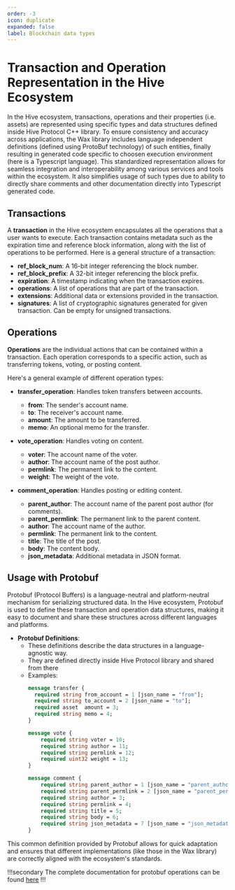 ```yaml
---
order: -3
icon: duplicate
expanded: false
label: Blockchain data types
---
```


# Transaction and Operation Representation in the Hive Ecosystem

In the Hive ecosystem, transactions, operations and their properties (i.e. assets) are represented using specific types and data structures defined inside Hive Protocol C++ library. To ensure consistency and accuracy across applications, the Wax library includes language independent definitions (defined using ProtoBuf technology) of such entities, finally resulting in generated code specific to choosen execution environment (here is a Typescript language). This standardized representation allows for seamless integration and interoperability among various services and tools within the ecosystem. It also simplifies usage of such types due to ability to directly share comments and other documentation directly into Typescript generated code.

## Transactions

A **transaction** in the Hive ecosystem encapsulates all the operations that a user wants to execute. Each transaction contains metadata such as the expiration time and reference block information, along with the list of operations to be performed. Here is a general structure of a transaction:

- **ref_block_num**: A 16-bit integer referencing the block number.
- **ref_block_prefix**: A 32-bit integer referencing the block prefix.
- **expiration**: A timestamp indicating when the transaction expires.
- **operations**: A list of operations that are part of the transaction.
- **extensions**: Additional data or extensions provided in the transaction.
- **signatures**: A list of cryptographic signatures generated for given transaction. Can be empty for unsigned transactions.

## Operations

**Operations** are the individual actions that can be contained within a transaction. Each operation corresponds to a specific action, such as transferring tokens, voting, or posting content.

Here's a general example of different operation types:

- **transfer_operation**: Handles token transfers between accounts.
  - **from**: The sender's account name.
  - **to**: The receiver's account name.
  - **amount**: The amount to be transferred.
  - **memo**: An optional memo for the transfer.

- **vote_operation**: Handles voting on content.
  - **voter**: The account name of the voter.
  - **author**: The account name of the post author.
  - **permlink**: The permanent link to the content.
  - **weight**: The weight of the vote.

- **comment_operation**: Handles posting or editing content.
  - **parent_author**: The account name of the parent post author (for comments).
  - **parent_permlink**: The permanent link to the parent content.
  - **author**: The account name of the author.
  - **permlink**: The permanent link to the content.
  - **title**: The title of the post.
  - **body**: The content body.
  - **json_metadata**: Additional metadata in JSON format.

## Usage with Protobuf

Protobuf (Protocol Buffers) is a language-neutral and platform-neutral mechanism for serializing structured data. In the Hive ecosystem, Protobuf is used to define these transaction and operation data structures, making it easy to document and share these structures across different languages and platforms.

- **Protobuf Definitions**:
  - These definitions describe the data structures in a language-agnostic way.
  - They are defined directly inside Hive Protocol library and shared from there
  - Examples:
    ```protobuf
    message transfer {
      required string from_account = 1 [json_name = "from"];
      required string to_account = 2 [json_name = "to"];
      required asset  amount = 3;
      required string memo = 4;
    }

    message vote {
        required string voter = 10;
        required string author = 11;
        required string permlink = 12;
        required uint32 weight = 13;
    }

    message comment {
        required string parent_author = 1 [json_name = "parent_author"];
        required string parent_permlink = 2 [json_name = "parent_permlink"];
        required string author = 3;
        required string permlink = 4;
        required string title = 5;
        required string body = 6;
        required string json_metadata = 7 [json_name = "json_metadata"];
    }
    ```

This common definition provided by Protobuf allows for quick adaptation and ensures that different implementations (like those in the Wax library) are correctly aligned with the ecosystem's standards.

!!!secondary
The complete documentation for protobuf operations can be found [here](https://gitlab.syncad.com/hive/wax/-/wikis/interfaces/operation)
!!!